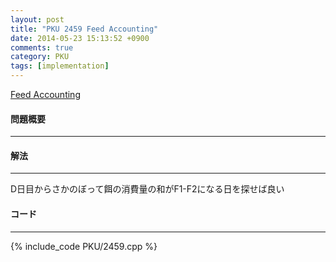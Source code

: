 ```yaml
---
layout: post
title: "PKU 2459 Feed Accounting"
date: 2014-05-23 15:13:52 +0900
comments: true
category: PKU
tags: [implementation]
---
```


[Feed Accounting](http://poj.org/problem?id=2459)

#### 問題概要

****

#### 解法

****

D日目からさかのぼって餌の消費量の和がF1-F2になる日を探せば良い

#### コード

****

{% include_code PKU/2459.cpp %}
